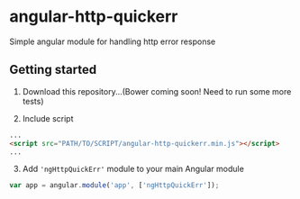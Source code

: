 # angular-http-quickerr
Simple angular module for handling http error response

## Getting started

1. Download this repository...(Bower coming soon! Need to run some more tests)

2. Include script
```html
...
<script src="PATH/TO/SCRIPT/angular-http-quickerr.min.js"></script>
...
```

3. Add `'ngHttpQuickErr'` module to your main Angular module
```javascript
var app = angular.module('app', ['ngHttpQuickErr']);
```
